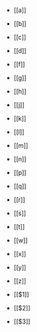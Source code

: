 - [[a]]

- [[b]]

- [[c]]

- [[d]]

- [[f]]

- [[g]]

- [[h]]

- [[j]]

- [[k]]

- [[l]]

- [[m]]

- [[n]]

- [[p]]

- [[q]]

- [[r]]

- [[s]]

- [[t]]

- [[w]]

- [[x]]

- [[y]]

- [[z]]

- [[$1]]
- [[$2]]
- [[$3]]
